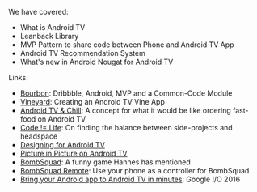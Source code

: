 We have covered:

 - What is Android TV
 - Leanback Library
 - MVP Pattern to share code between Phone and Android TV App
 - Android TV Recommendation System
 - What's new in Android Nougat for Android TV

Links:

 - [Bourbon](https://medium.com/exploring-android/introducing-bourbon-dribbble-android-mvp-and-a-common-code-module-1d332a4028b5): Dribbble, Android, MVP and a Common-Code Module
 - [Vineyard](https://medium.com/exploring-android/vineyard-creating-an-android-tv-vine-app-e1480708b0a3): Creating an Android TV Vine App
 - [Android TV & Chill](https://medium.com/@hitherejoe/android-tv-chill-3ba9c413daef): A concept for what it would be like ordering fast-food on Android TV
 - [Code != Life](https://medium.com/@hitherejoe/code-life-d25d9178e4da): On finding the balance between side-projects and headspace
 - [Designing for Android TV](https://medium.com/exploring-android/designing-for-android-tv-9fecd5cd0c8c)
 - [Picture in Picture on Android TV](https://youtu.be/TxAbht2DkyU)
 - [BombSquad](https://play.google.com/store/apps/details?id=net.froemling.bombsquad): A funny game Hannes has mentioned
 - [BombSquad Remote](https://play.google.com/store/apps/details?id=net.froemling.bsremote): Use your phone as a controller for BombSquad
 - [Bring your Android app to Android TV in minutes](https://youtu.be/qv-e1sV3gos): Google I/O 2016
